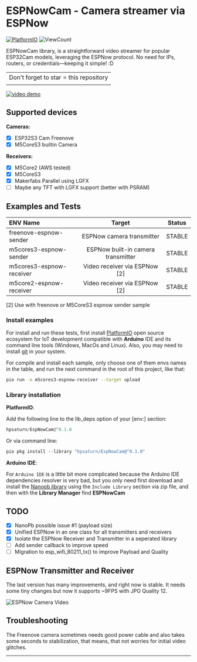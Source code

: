 # ESPNowCam - Camera streamer via ESPNow

[![PlatformIO](https://github.com/hpsaturn/esp32s3-cam/workflows/PlatformIO/badge.svg)](https://github.com/hpsaturn/esp32s3-cam/actions/) ![ViewCount](https://views.whatilearened.today/views/github/hpsaturn/esp32s3-cam.svg)  

ESPNowCam library, is a straightforward video streamer for popular ESP32Cam models, leveraging the ESPNow protocol. No need for IPs, routers, or credentials—keeping it simple! :D

<table>
  <tr>
    <td>
      Don't forget to star ⭐ this repository
    </td>
  </tr>
</table>

[![video demo](https://raw.githubusercontent.com/hpsaturn/esp32s3-cam/master/pictures/youtube.jpg)](https://youtu.be/zXIzP1TGlpA)

## Supported devices

**Cameras:**

- [x] ESP32S3 Cam Freenove
- [x] M5CoreS3 builtin Camera

**Receivers:**

- [x] M5Core2 (AWS tested)
- [x] M5CoreS3
- [x] Makerfabs Parallel using LGFX
- [ ] Maybe any TFT with LGFX support (better with PSRAM)

## Examples and Tests

| ENV Name   |    Target      |  Status |
|:-----------------|:--------------:|:----------:|
| freenove-espnow-sender  | ESPNow camera transmitter | STABLE |
| m5cores3-espnow-sender | ESPNow built-in camera transmitter | STABLE |
| m5cores3-espnow-receiver | Video receiver via ESPNow [2] | STABLE|
| m5core2-espnow-receiver | Video receiver via ESPNow [2] | STABLE |

[2] Use with freenove or M5CoreS3 espnow sender sample

### Install examples

For install and run these tests, first install [PlatformIO](http://platformio.org/) open source ecosystem for IoT development compatible with **Arduino** IDE and its command line tools (Windows, MacOs and Linux). Also, you may need to install [git](http://git-scm.com/) in your system.

For compile and install each sample, only choose one of them envs names in the table, and run the next command in the root of this project, like that:

```bash
pio run -e m5cores3-espnow-receiver --target upload
```

### Library installation

**PlatformIO**:

Add the following line to the lib_deps option of your [env:] section:

```python
hpsaturn/EspNowCam@^0.1.0
```

Or via command line:  

```python
pio pkg install --library "hpsaturn/EspNowCam@^0.1.0"
```

**Arduino IDE**:

For `Arduino IDE` is a little bit more complicated because the Arduino IDE dependencies resolver is very bad, but you only need first download and install the [Nanopb library](https://github.com/nanopb/nanopb/releases/tag/nanopb-0.4.8) using the `Include Library` section via zip file, and then with the **Library Manager** find **ESPNowCam**

## TODO

- [x] NanoPb possible issue #1 (payload size)
- [x] Unified ESPNow in an one class for all transmitters and receivers
- [x] Isolate the ESPNow Receiver and Transmitter in a seperated library
- [ ] Add sender callback to improve speed
- [ ] Migration to esp_wifi_80211_tx() to improve Payload and Quality

## ESPNow Transmitter and Receiver

The last version has many improvements, and right now is stable. It needs some tiny changes but now it supports ~9FPS with JPG Quality 12.

![ESPNow Camera Video](https://raw.githubusercontent.com/hpsaturn/esp32s3-cam/master/pictures/espnow_video.gif)

## Troubleshooting

The Freenove camera sometimes needs good power cable and also takes some seconds to stabilization, that means, that not worries for initial video glitches.

---
